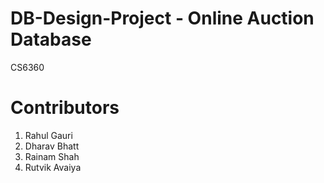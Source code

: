 # DB-Design-Project - Online Auction Database
CS6360

# Contributors
1. Rahul Gauri
2. Dharav Bhatt
3. Rainam Shah
4. Rutvik Avaiya
